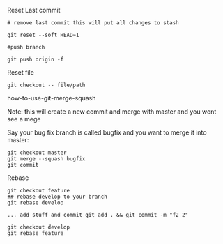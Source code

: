 Reset Last commit 

```
# remove last commit this will put all changes to stash

git reset --soft HEAD~1

#push branch

git push origin -f
```

Reset file

```
git checkout -- file/path

```

how-to-use-git-merge-squash

Note: this will create a new commit and merge with master and you wont see a mege

Say your bug fix branch is called bugfix and you want to merge it into master:

```
git checkout master
git merge --squash bugfix
git commit
```


Rebase

```
git checkout feature
## rebase develop to your branch
git rebase develop

... add stuff and commit git add . && git commit -m "f2 2"

git checkout develop
git rebase feature


```
